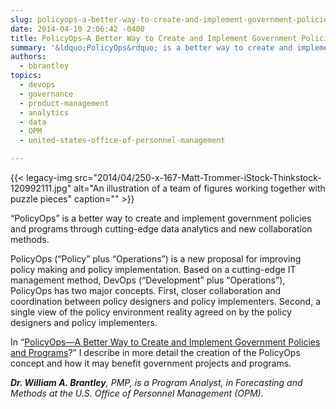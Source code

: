 ```yaml
---
slug: policyops-a-better-way-to-create-and-implement-government-policies-and-programs
date: 2014-04-10 2:06:42 -0400
title: PolicyOps—A Better Way to Create and Implement Government Policies and Programs?
summary: '&ldquo;PolicyOps&rdquo; is a better way to create and implement government policies and programs through cutting-edge data analytics and new collaboration methods. PolicyOps (&ldquo;Policy&rdquo; plus &ldquo;Operations&rdquo;) is a new proposal for improving policy making and policy implementation. Based on a cutting-edge IT management method, DevOps (&ldquo;Development&rdquo; plus &ldquo;Operations&rdquo;), PolicyOps has two major concepts. First, closer collaboration'
authors:
  - bbrantley
topics:
  - devops
  - governance
  - product-management
  - analytics
  - data
  - OPM
  - united-states-office-of-personnel-management

---
```


{{< legacy-img src="2014/04/250-x-167-Matt-Trommer-iStock-Thinkstock-120992111.jpg" alt="An illustration of a team of figures working together with puzzle pieces" caption="" >}} 

“PolicyOps” is a better way to create and implement government policies and programs through cutting-edge data analytics and new collaboration methods.

PolicyOps (“Policy” plus “Operations”) is a new proposal for improving policy making and policy implementation. Based on a cutting-edge IT management method, DevOps (“Development” plus “Operations”), PolicyOps has two major concepts. First, closer collaboration and coordination between policy designers and policy implementers. Second, a single view of the policy environment reality agreed on by the policy designers and policy implementers.

In “[PolicyOps—A Better Way to Create and Implement Government Policies and Programs](http://billbrantley.com/policyops-a-better-way-to-create-and-implement-government-policies-and-programs/)?” I describe in more detail the creation of the PolicyOps concept and how it may benefit government projects and programs.

_**Dr. William A. Brantley**, PMP, is a Program Analyst, in Forecasting and Methods at the U.S. Office of Personnel Management (OPM)._
